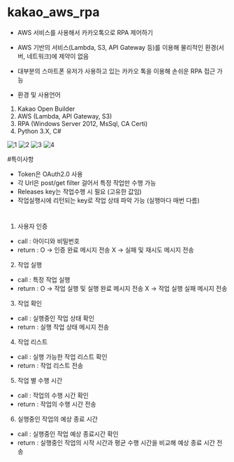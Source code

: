 # kakao_aws_rpa
- AWS 서비스를 사용해서 카카오톡으로 RPA 제어하기
- AWS 기반의 서비스(Lambda, S3, API Gateway 등)를 이용해 물리적인 환경(서버, 네트워크)에 제약이 없음
- 대부분의 스마트폰 유저가 사용하고 있는 카카오 톡을 이용해 손쉬운 RPA 접근 가능

- 환경 및 사용언어
1. Kakao Open Builder
2. AWS (Lambda, API Gateway, S3)
3. RPA (Windows Server 2012, MsSql, CA Certi)
4. Python 3.X, C#


![1](https://user-images.githubusercontent.com/85280844/147725776-f14e29ea-150d-4a51-ae63-d450bba8b556.PNG)
![2](https://user-images.githubusercontent.com/85280844/147725782-42891d30-c747-4914-8254-ee66e91fd213.PNG)
![3](https://user-images.githubusercontent.com/85280844/147725790-1138ca7d-686e-4856-a780-adc1edc94ce9.PNG)
![4](https://user-images.githubusercontent.com/85280844/147725795-d6f257b3-25d2-4fec-85dd-65050663c336.PNG)


#특이사항
- Token은 OAuth2.0 사용
- 각 Url은 post/get filter 걸어서 특정 작업만 수행 가능
- Releases key는 작업수행 시 필요 (고유한 값임)
- 작업실행시에 리턴되는 key로 작업 상태 파악 가능 (실행마다 매번 다름)


#
1. 사용자 인증
  - call : 아이디와 비밀번호
  - return  : O -> 인증 완료 메시지 전송
                X -> 실패 및 재시도 메시지 전송

2. 작업 실행
  - call : 특정 작업 실행
  - return : O -> 작업 실행 및 실행 완료 메시지 전송
               X -> 작업 실행 실패 메시지 전송

3. 작업 확인
  - call : 실행중인 작업 상태 확인
  - return  : 실행 작업 상태 메시지 전송

4. 작업 리스트
  - call : 실행 가능한 작업 리스트 확인
  - return : 작업 리스트 전송

5. 작업 별 수행 시간
  - call : 작업의 수행 시간 확인
  - return : 작업의 수행 시간 전송

6. 실행중인 작업의 예상 종료 시간
  - call : 실행중인 작업 예상 종료시간 확인
  - return : 실행중인 작업의 시작 시간과 평균 수행 시간을 비교해 예상 종료 시간 전송

